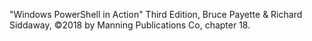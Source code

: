 "Windows PowerShell in Action" Third Edition, Bruce Payette & Richard Siddaway, ©2018 by Manning Publications Co, chapter 18.
